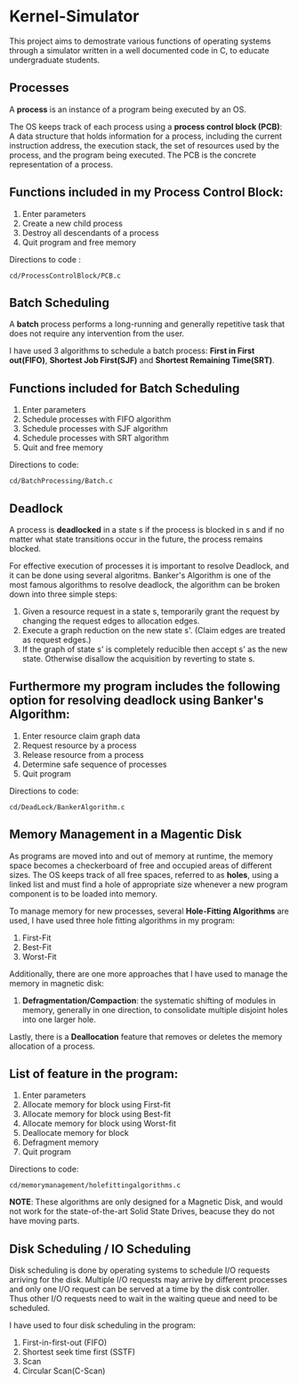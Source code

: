 # Kernel-Simulator

This project aims to demostrate various functions of operating systems through a simulator written in a well documented code in C, to educate undergraduate students. 

## Processes 

A **process** is an instance of a program being executed by an OS.

The OS keeps track of each process using a **process control block (PCB)**: A data structure that holds information for a process, including the current instruction address, the execution stack, the set of resources used by the process, and the program being executed. The PCB is the concrete representation of a process.

Functions included in my Process Control Block:
--------------------------------
1) Enter parameters
2) Create a new child process
3) Destroy all descendants of a process
4) Quit program and free memory

Directions to code : 
```
cd/ProcessControlBlock/PCB.c

```
## Batch Scheduling 

A **batch** process performs a long-running and generally repetitive task that does not require any intervention from the user.

I have used 3 algorithms to schedule a batch process:  **First in First out(FIFO)**, **Shortest Job First(SJF)** and **Shortest Remaining Time(SRT)**.

Functions included for Batch Scheduling
----------------
1) Enter parameters
2) Schedule processes with FIFO algorithm
3) Schedule processes with SJF algorithm
4) Schedule processes with SRT algorithm
5) Quit and free memory

Directions to code: 
```
cd/BatchProcessing/Batch.c
```

## Deadlock 

A process is **deadlocked** in a state s if the process is blocked in s and if no matter what state transitions occur in the future, the process remains blocked.

For effective execution of processes it is important to resolve Deadlock, and it can be done using several algoritms. 
Banker's Algorithm is one of the most famous algorithms to resolve deadlock, the algorithm can be broken down into three simple steps:
1. Given a resource request in a state s, temporarily grant the request by changing the request edges to allocation edges.
2. Execute a graph reduction on the new state s'. (Claim edges are treated as request edges.)
3. If the graph of state s' is completely reducible then accept s' as the new state. Otherwise disallow the acquisition by reverting to state s.

Furthermore my program includes the following option for resolving deadlock using Banker's Algorithm:
------------------------------------------------------------------------------------------------------
1) Enter resource claim graph data
2) Request resource by a process
3) Release resource from a process
4) Determine safe sequence of processes
5) Quit program

Directions to code: 
```
cd/DeadLock/BankerAlgorithm.c
```

## Memory Management in a Magentic Disk

As programs are moved into and out of memory at runtime, the memory space becomes a checkerboard of free and occupied areas of different sizes. The OS keeps track of all free spaces, referred to as **holes**, using a linked list and must find a hole of appropriate size whenever a new program component is to be loaded into memory.

To manage memory for new processes, several **Hole-Fitting Algorithms** are used, I have used three hole fitting algorithms in my program:
1. First-Fit
2. Best-Fit
3. Worst-Fit

Additionally, there are one more approaches that I have used to manage the memory in magnetic disk:
1. **Defragmentation/Compaction**: the systematic shifting of modules in memory, generally in one direction, to consolidate multiple disjoint holes into one larger hole.

Lastly, there is a **Deallocation** feature that removes or deletes the memory allocation of a process.

List of feature in the program:
-------------------------------
1) Enter parameters
2) Allocate memory for block using First-fit
3) Allocate memory for block using Best-fit
4) Allocate memory for block using Worst-fit
5) Deallocate memory for block
6) Defragment memory
7) Quit program

Directions to code: 
```
cd/memorymanagement/holefittingalgorithms.c
```

**NOTE**: These algorithms are only designed for a Magnetic Disk, and would not work for the state-of-the-art Solid State Drives, beacuse they do not have moving parts.

##  Disk Scheduling / IO Scheduling

Disk scheduling is done by operating systems to schedule I/O requests arriving for the disk. Multiple I/O requests may arrive by different processes and only one I/O request can be served at a time by the disk controller. Thus other I/O requests need to wait in the waiting queue and need to be scheduled.


I have used to four disk scheduling in the program:
1. First-in-first-out (FIFO)
2. Shortest seek time first (SSTF)
3. Scan
4. Circular Scan(C-Scan)




